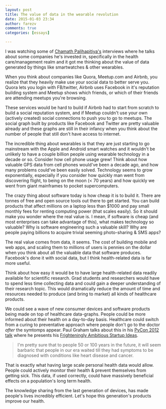 ```yaml
---
layout: post
title: The value of data in the wearable revolution
date: 2015-01-03 23:34
author: farezv
comments: true
categories: [essays]

---
```



I was watching some of [Chamath Palihapitiya's](http://en.wikipedia.org/wiki/Chamath_Palihapitiya) interviews where he talks about some companies he's invested in, specifically in the health care/management realm and it got me thinking about the value of data generated by things like smartwatches & other wearables.

When you think about companies like Quora, Meetup.com and Airbnb, you realize that they heavily make use your social data to better serve you. Quora lets you login with FB/twitter, Airbnb uses Facebook in it's reputation building system and Meetup shows which friends, or which of their friends are attending meetups you're browsing.

These services would be hard to build if Airbnb had to start from scratch to build a social reputation system, and if Meetup couldn't use your own (actively created) social connections to push you to go to meetups. The social graph built by products like Facebook and Twitter are pretty valuable already and these graphs are still in their infancy when you think about the number of people that still don't have access to internet.

The incredible thing about wearables is that they are just starting to go mainstream with the Apple and Android smart watches and it wouldn't be unlikely to have a couple billion people using wearable technology in a decade or so. Consider how cell phone usage grew! Think about how valuable GPS data from cell phones would've been a decade ago, and how many problems could've been easily solved. Technology seems to grow exponentially, especially if you consider how quickly man went from discovering flight, to being on the moon (< 70 years) and how quickly we went from giant mainframes to pocket supercomputers.

The crazy thing about software today is how cheap it is to build it. There are tonnes of free and open source tools out there to get started. You can build products that affect millions on a laptop less than $1000 and pay small monthly fees for renting computing power (that scales easily). So it should make you wonder where the real value is. I mean, if software is cheap (and most enterprises can take advantage of this), what makes technology so valuable? Why is software engineering such a valuable skill? Why are people paying billions to acquire trivial seeming photo-sharing & SMS apps?

The real value comes from data, it seems. The cost of building mobile and web apps, and scaling them to millions of users is pennies on the dollar when you think about all the valuable data that software produces. Facebook's done it with social data, but I think health-related data is far more useful. 

Think about how easy it would be to have large health-related data readily available for scientific research. Grad students and researchers would have to spend less time collecting data and could gain a deeper understanding of their research topic. This would dramatically reduce the amount of time and resources needed to produce (and bring to market) all kinds of healthcare products.

We could see a wave of new consumer devices and software products being made on top of healthcare data-graphs. People could be more informed about their health on a day-to-day basis. Healthcare could switch from a curing to preventative approach where people don't go to the doctor _after_ the symtomps appear. Paul Graham talks about this in his [PyCon 2012 talk](https://www.youtube.com/watch?v=R9ITLdmfdLI#t=85) where he presents his [Frighteningly Ambitious Startup Ideas](http://www.paulgraham.com/ambitious.html). 

> I'm pretty sure that to people 50 or 100 years in the future, it will seem barbaric that people in our era waited till they had symptoms to be diagnosed with conditions like heart disease and cancer.

That is exactly what having large scale personal health data would allow. People could actively monitor their health & prevent themselves from getting sick. This data, if used correctly, could have massively beneficial effects on a population's long term health.

The knowledge sharing from the last generation of devices, has made people's lives incredibly efficient. Let's hope this generation's products improve our health.
